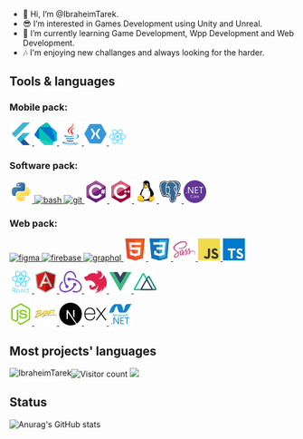 - 👋 Hi, I’m @IbraheimTarek.
- 😎 I’m interested in Games Development using Unity and Unreal.
- 🌱 I’m currently learning Game Development, Wpp Development and Web Development.
- 🎶 I'm enjoying new challanges and always looking for the harder.
<!---
IbraheimTarek/IbraheimTarek is a ✨ special ✨ repository because its `README.md` (this file) appears on your GitHub profile.
You can click the Preview link to take a look at your changes.
--->
## Tools & languages 
<h3 align="left">Mobile pack:</h3>
<p align="left">
  </a> <a href="https://flutter.dev/" target="_blank" rel="noreferrer"> <img src="https://raw.githubusercontent.com/devicons/devicon/master/icons/flutter/flutter-original.svg" alt="flutter" width="40" height="40"/> 
  </a> <a href="https://dart.dev/" target="_blank" rel="noreferrer"> <img src="https://raw.githubusercontent.com/devicons/devicon/master/icons/dart/dart-original.svg" alt="dart" width="40" height="40"/> 
  </a> <a href="https://www.java.com/" target="_blank" rel="noreferrer"> <img src="https://raw.githubusercontent.com/devicons/devicon/master/icons/java/java-original.svg" alt="java" width="40" height="40"/> 
  </a> <a href="https://dotnet.microsoft.com/en-us/apps/xamarin" target="_blank" rel="noreferrer"> <img src="https://raw.githubusercontent.com/devicons/devicon/master/icons/xamarin/xamarin-original.svg" alt="xamarin" width="40" height="40"/> 
  </a> <a href="https://reactnative.dev/" target="_blank" rel="noreferrer"> <img src="https://raw.githubusercontent.com/devicons/devicon/master/icons/react/react-original.svg" alt="reactnative" width="30" height="30"/> 
</a> </p>

<h3 align="left">Software pack:</h3>
<p align="left">
</a> <a href="https://www.python.org" target="_blank" rel="noreferrer"> <img src="https://raw.githubusercontent.com/devicons/devicon/master/icons/python/python-original.svg" alt="python" width="40" height="40"/> 
</a> <a href="https://www.gnu.org/software/bash/" target="_blank" rel="noreferrer"> <img src="https://www.vectorlogo.zone/logos/gnu_bash/gnu_bash-icon.svg" alt="bash" width="40" height="40"/> 
</a> <a href="https://git-scm.com/" target="_blank" rel="noreferrer"> <img src="https://www.vectorlogo.zone/logos/git-scm/git-scm-icon.svg" alt="git" width="40" height="40"/> 
</a> <a href="https://www.w3schools.com/cs/" target="_blank" rel="noreferrer"> <img src="https://raw.githubusercontent.com/devicons/devicon/master/icons/csharp/csharp-original.svg" alt="csharp" width="40" height="40"/> 
</a> <a href="https://www.w3schools.com/cpp/" target="_blank" rel="noreferrer"> <img src="https://raw.githubusercontent.com/devicons/devicon/master/icons/cplusplus/cplusplus-original.svg" alt="cplusplus" width="40" height="40"/> 
</a> <a href="https://www.linux.org/" target="_blank" rel="noreferrer"> <img src="https://raw.githubusercontent.com/devicons/devicon/master/icons/linux/linux-original.svg" alt="linux" width="40" height="40"/> 
</a> <a href="https://www.postgresql.org" target="_blank" rel="noreferrer"> <img src="https://raw.githubusercontent.com/devicons/devicon/master/icons/postgresql/postgresql-original.svg" alt="postgresql" width="40" height="40"/> 
  </a> <a href="https://docs.microsoft.com/en-us/dotnet/core/introduction" target="_blank" rel="noreferrer"> <img src="https://raw.githubusercontent.com/devicons/devicon/master/icons/dotnetcore/dotnetcore-original.svg" alt="dotnetcore" width="40" height="40"/> 
</a> </p>

<h3 align="left">Web pack:</h3>
<p align="left"> 
</a> <a href="https://www.figma.com/" target="_blank" rel="noreferrer"> <img src="https://www.vectorlogo.zone/logos/figma/figma-icon.svg" alt="figma" width="40" height="40"/> 
</a> <a href="https://firebase.google.com/" target="_blank" rel="noreferrer"> <img src="https://www.vectorlogo.zone/logos/firebase/firebase-icon.svg" alt="firebase" width="40" height="40"/> 
</a> <a href="https://graphql.org" target="_blank" rel="noreferrer"> <img src="https://www.vectorlogo.zone/logos/graphql/graphql-icon.svg" alt="graphql" width="40" height="40"/> 
</a> <a href="https://www.w3.org/html/" target="_blank" rel="noreferrer"> <img src="https://raw.githubusercontent.com/devicons/devicon/master/icons/html5/html5-original.svg" alt="html5" width="40" height="40"/> 
</a> <a href="https://www.w3schools.com/css/" target="_blank" rel="noreferrer"> <img src="https://raw.githubusercontent.com/devicons/devicon/master/icons/css3/css3-original.svg" alt="css3" width="40" height="40"/> 
</a> <a href="https://sass-lang.com" target="_blank" rel="noreferrer"> <img src="https://raw.githubusercontent.com/devicons/devicon/master/icons/sass/sass-original.svg" alt="sass" width="40" height="40"/> 
</a> <a href="https://developer.mozilla.org/en-US/docs/Web/JavaScript" target="_blank" rel="noreferrer"> <img src="https://raw.githubusercontent.com/devicons/devicon/master/icons/javascript/javascript-original.svg" alt="javascript" width="40" height="40"/> 
</a> <a href="https://www.typescriptlang.org/" target="_blank" rel="noreferrer"> <img src="https://raw.githubusercontent.com/devicons/devicon/master/icons/typescript/typescript-original.svg" alt="typescript" width="40" height="40"/> 
  
  </a> <a href="https://reactjs.org/" target="_blank" rel="noreferrer"> <img src="https://raw.githubusercontent.com/devicons/devicon/master/icons/react/react-original-wordmark.svg" alt="react" width="40" height="40"/>
  </a> <a href="https://angular.io/" target="_blank" rel="noreferrer"> <img src="https://raw.githubusercontent.com/devicons/devicon/master/icons/angularjs/angularjs-original.svg" alt="angular" width="40" height="40"/>
  </a> <a href="https://redux.js.org/" target="_blank" rel="noreferrer"> <img src="https://raw.githubusercontent.com/devicons/devicon/master/icons/redux/redux-original.svg" alt="redux" width="40" height="40"/>
    </a> <a href="https://nestjs.com/" target="_blank" rel="noreferrer"> <img src="https://raw.githubusercontent.com/devicons/devicon/master/icons/nestjs/nestjs-plain.svg" alt="nestjs" width="40" height="40"/>
  </a> <a href="https://vuejs.org/" target="_blank" rel="noreferrer"> <img src="https://raw.githubusercontent.com/devicons/devicon/master/icons/vuejs/vuejs-original.svg" alt="vuejs" width="40" height="40"/>
  </a> <a href="https://nuxtjs.org/" target="_blank" rel="noreferrer"> <img src="https://raw.githubusercontent.com/devicons/devicon/master/icons/nuxtjs/nuxtjs-original.svg" alt="nuxtjs" width="40" height="40"/>
  
  </a> <a href="https://nodejs.org" target="_blank" rel="noreferrer"> <img src="https://raw.githubusercontent.com/devicons/devicon/master/icons/nodejs/nodejs-original.svg" alt="nodejs" width="40" height="40"/> 
  </a> <a href="https://babeljs.io/" target="_blank" rel="noreferrer"> <img src="https://github.com/devicons/devicon/blob/master/icons/babel/babel-original.svg" alt="babel" width="40" height="40"/>
  </a> <a href="https://nextjs.org/" target="_blank" rel="noreferrer"> <img src="https://github.com/devicons/devicon/blob/master/icons/nextjs/nextjs-original.svg" alt="nextjs" width="40" height="40"/> 
  </a> <a href="https://expressjs.com" target="_blank" rel="noreferrer"> <img src="https://raw.githubusercontent.com/devicons/devicon/master/icons/express/express-original.svg" alt="express" width="40" height="40"/>
  </a> <a href="https://dotnet.microsoft.com/en-us/download/dotnet-framework/net472" target="_blank" rel="noreferrer"> <img src="https://raw.githubusercontent.com/devicons/devicon/master/icons/dot-net/dot-net-plain-wordmark.svg" alt="dotnet" width="40" height="40"/>
</a> </p>

## Most projects' languages
<p><img align="left" src="https://github-readme-stats.vercel.app/api/top-langs?username=IbraheimTarek&show_icons=true&locale=en&theme=nord&hide_border=true&layout=compact" alt="IbraheimTarek" /></p>
</p>

![Visitor count](https://visitor-badge.laobi.icu/badge?page_id=IbraheimTarek.IbraheimTarek)   <img src="https://media.giphy.com/media/dxn6fRlTIShoeBr69N/giphy.gif" width="30">


## Status


![Anurag's GitHub stats](https://github-readme-stats.vercel.app/api?username=IbraheimTarek&show_icons=true&theme=radical)
